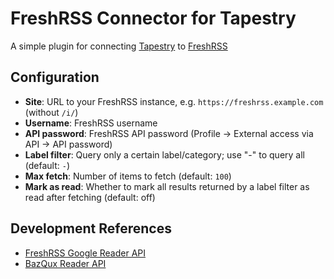 # FreshRSS Connector for Tapestry

A simple plugin for connecting [Tapestry](https://usetapestry.com/) to [FreshRSS](https://freshrss.org/)

## Configuration

- **Site**: URL to your FreshRSS instance, e.g. `https://freshrss.example.com` (without `/i/`)
- **Username**: FreshRSS username
- **API password**: FreshRSS API password (Profile → External access via API → API password)
- **Label filter**: Query only a certain label/category; use "-" to query all (default: `-`)
- **Max fetch**: Number of items to fetch (default: `100`)
- **Mark as read**: Whether to mark all results returned by a label filter as read after fetching (default: off)

## Development References

- [FreshRSS Google Reader API](https://github.com/FreshRSS/FreshRSS/blob/edge/docs/en/developers/06_GoogleReader_API.md)
- [BazQux Reader API](https://github.com/bazqux/bazqux-api)
